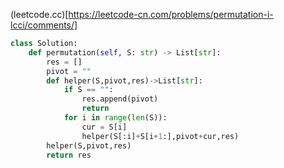 (leetcode.cc)[https://leetcode-cn.com/problems/permutation-i-lcci/comments/]
```python
class Solution:
    def permutation(self, S: str) -> List[str]:
        res = []
        pivot = ""
        def helper(S,pivot,res)->List[str]:
            if S == "": 
                res.append(pivot)
                return 
            for i in range(len(S)):
                cur = S[i]
                helper(S[:i]+S[i+1:],pivot+cur,res)
        helper(S,pivot,res)
        return res

```